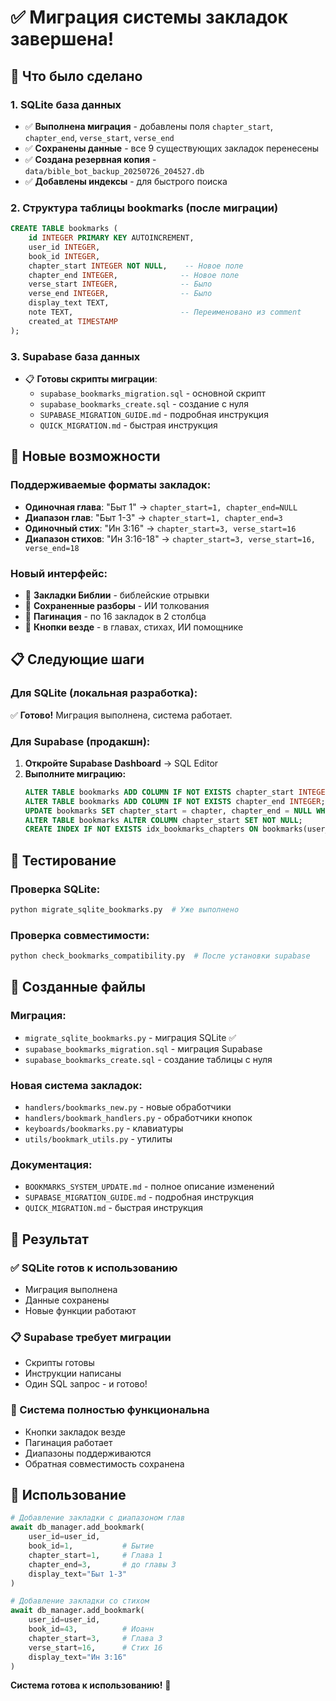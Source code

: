 # ✅ Миграция системы закладок завершена!

## 🎯 Что было сделано

### 1. **SQLite база данных**
- ✅ **Выполнена миграция** - добавлены поля `chapter_start`, `chapter_end`, `verse_start`, `verse_end`
- ✅ **Сохранены данные** - все 9 существующих закладок перенесены
- ✅ **Создана резервная копия** - `data/bible_bot_backup_20250726_204527.db`
- ✅ **Добавлены индексы** - для быстрого поиска

### 2. **Структура таблицы bookmarks (после миграции)**
```sql
CREATE TABLE bookmarks (
    id INTEGER PRIMARY KEY AUTOINCREMENT,
    user_id INTEGER,
    book_id INTEGER,
    chapter_start INTEGER NOT NULL,    -- Новое поле
    chapter_end INTEGER,              -- Новое поле  
    verse_start INTEGER,              -- Было
    verse_end INTEGER,                -- Было
    display_text TEXT,
    note TEXT,                        -- Переименовано из comment
    created_at TIMESTAMP
);
```

### 3. **Supabase база данных**
- 📋 **Готовы скрипты миграции**:
  - `supabase_bookmarks_migration.sql` - основной скрипт
  - `supabase_bookmarks_create.sql` - создание с нуля
  - `SUPABASE_MIGRATION_GUIDE.md` - подробная инструкция
  - `QUICK_MIGRATION.md` - быстрая инструкция

## 🚀 Новые возможности

### Поддерживаемые форматы закладок:
- **Одиночная глава**: "Быт 1" → `chapter_start=1, chapter_end=NULL`
- **Диапазон глав**: "Быт 1-3" → `chapter_start=1, chapter_end=3`
- **Одиночный стих**: "Ин 3:16" → `chapter_start=3, verse_start=16`
- **Диапазон стихов**: "Ин 3:16-18" → `chapter_start=3, verse_start=16, verse_end=18`

### Новый интерфейс:
- 📖 **Закладки Библии** - библейские отрывки
- 💬 **Сохраненные разборы** - ИИ толкования
- 📄 **Пагинация** - по 16 закладок в 2 столбца
- 📌 **Кнопки везде** - в главах, стихах, ИИ помощнике

## 📋 Следующие шаги

### Для SQLite (локальная разработка):
✅ **Готово!** Миграция выполнена, система работает.

### Для Supabase (продакшн):
1. **Откройте Supabase Dashboard** → SQL Editor
2. **Выполните миграцию:**
   ```sql
   ALTER TABLE bookmarks ADD COLUMN IF NOT EXISTS chapter_start INTEGER;
   ALTER TABLE bookmarks ADD COLUMN IF NOT EXISTS chapter_end INTEGER;
   UPDATE bookmarks SET chapter_start = chapter, chapter_end = NULL WHERE chapter_start IS NULL;
   ALTER TABLE bookmarks ALTER COLUMN chapter_start SET NOT NULL;
   CREATE INDEX IF NOT EXISTS idx_bookmarks_chapters ON bookmarks(user_id, book_id, chapter_start, chapter_end);
   ```

## 🧪 Тестирование

### Проверка SQLite:
```bash
python migrate_sqlite_bookmarks.py  # Уже выполнено
```

### Проверка совместимости:
```bash
python check_bookmarks_compatibility.py  # После установки supabase
```

## 📁 Созданные файлы

### Миграция:
- `migrate_sqlite_bookmarks.py` - миграция SQLite ✅
- `supabase_bookmarks_migration.sql` - миграция Supabase
- `supabase_bookmarks_create.sql` - создание таблицы с нуля

### Новая система закладок:
- `handlers/bookmarks_new.py` - новые обработчики
- `handlers/bookmark_handlers.py` - обработчики кнопок
- `keyboards/bookmarks.py` - клавиатуры
- `utils/bookmark_utils.py` - утилиты

### Документация:
- `BOOKMARKS_SYSTEM_UPDATE.md` - полное описание изменений
- `SUPABASE_MIGRATION_GUIDE.md` - подробная инструкция
- `QUICK_MIGRATION.md` - быстрая инструкция

## 🎉 Результат

### ✅ SQLite готов к использованию
- Миграция выполнена
- Данные сохранены
- Новые функции работают

### 📋 Supabase требует миграции
- Скрипты готовы
- Инструкции написаны
- Один SQL запрос - и готово!

### 🚀 Система полностью функциональна
- Кнопки закладок везде
- Пагинация работает
- Диапазоны поддерживаются
- Обратная совместимость сохранена

## 🔧 Использование

```python
# Добавление закладки с диапазоном глав
await db_manager.add_bookmark(
    user_id=user_id,
    book_id=1,           # Бытие
    chapter_start=1,     # Глава 1
    chapter_end=3,       # до главы 3
    display_text="Быт 1-3"
)

# Добавление закладки со стихом
await db_manager.add_bookmark(
    user_id=user_id,
    book_id=43,          # Иоанн
    chapter_start=3,     # Глава 3
    verse_start=16,      # Стих 16
    display_text="Ин 3:16"
)
```

**Система готова к использованию!** 🎯
